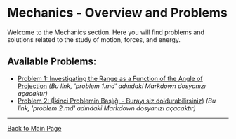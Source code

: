 # Mechanics - Overview and Problems

Welcome to the Mechanics section. Here you will find problems and solutions related to the study of motion, forces, and energy.

## Available Problems:

* [Problem 1: Investigating the Range as a Function of the Angle of Projection](problem%201.md)
    *(Bu link, 'problem 1.md' adındaki Markdown dosyanızı açacaktır)*
* [Problem 2: (İkinci Problemin Başlığı - Burayı siz doldurabilirsiniz)](problem%202.md)
    *(Bu link, 'problem 2.md' adındaki Markdown dosyanızı açacaktır)*

---
[Back to Main Page](../../../index.html)
